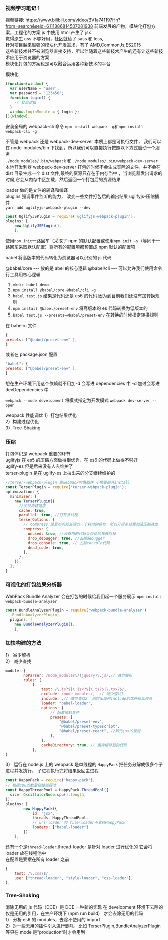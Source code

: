 ### 视频学习笔记 1

视频链接: https://www.bilibili.com/video/BV1a741197Hn?from=search&seid=6111886814507081938
前端发展的产物，模块化打包方案，工程化的方案
js 中使用 html 产生了 jsx  
觉得原生 css 不够好用，社区就给了 sass 和 less,  
针对项目越来越强的模块化开发需求，有了 AMD,CommonJs,ES2015  
这些新技术并不被浏览器直接支持，所以伴随着这些新技术产生的还有让这些新技术应用于浏览器的方案  
模块化打包的方案也是可以融合运用各种新技术的平台

模块化

```js
(function(window) {
  var userName = 'user';
  var passWord = '123456';
  function login() {
    // 登录逻辑
  }
  window.loginModule = { login };
})(window);
```

安装全局的 webpack-cli 命令
`npm install webpack -g`和`npm install webpack-cli -g`

不管是 webpack 还是 webpack-dev-server 本质上都是可执行文件， 我们可以在 node-modules/bin 下找到，所以我们可以直接执行按照以下方式启动一个服务  
`./node_modules/.bin/webpack` 和 `./node_modules/.bin/webpack-dev-server`  
本地开发利器 webpack-dev-server 打包的时候不会生成实际的文件，并不会在 dist 目录生成一个 dist 文件,最终的资源只存在于内存当中
，当浏览器发出请求的时候,它会从内存中区加载，然后返回一个打包后的资源结果

loader 做的是文件的转译和编译  
plugins 强调事件监听的能力， 改变一些文件打包后的输出结果
uglifyjs-压缩插件  
`yarn add uglifyjs-webpack-plugin --dev`

```js
const UglifyJSPlugin = require('uglifyjs-webpack-plugin');
plugins: [
	new UglifyJSPlugin(),
	],
```

使用`npm init`一路回车（采取了 npm 的默认配置或使用`npm init -y`（等同于一路回车采取默认配置）将所有的配置项都预置成 npm 默认的配置项

babel 将高版本的代码转化为浏览器可以识别的 js 代码

@babel/core --- 放的是 abel 的核心逻辑
@babel/cli --- 可以允许我们使用命令行工具用核心逻辑

1. `mkdir babel_demo`
2. `npm install @babel/core @babel/cli -g`
3. `babel test.js` 结果是代码还是 es6 的代码 因为到目前我们还没有加转换规则
4. `npm install @babel/preset-env` 将高版本的 es 代码转换为低版本的
5. `babel test.js --presets=@babel/preset-env` 在转换的时候指定转换规则

在 babelrc 文件

```js
{
presets: ["@babel/preset-env" ],
}
```

或者在 package.json 配置

```js
"babel": {
presets: ["@babel/preset-env" ],
}

```

想在生产环境下用这个依赖就不用加-d 会写进 dependencies 中
-d 加过会写进 devDependencies 中

`webpack --mode development` 将模式指定为开发模式
`webpack dev-server --open`

webpack 性能调优
1）打包结果优化  
2）构建过程优化  
3）Tree-Shaking

### 压缩

打包体积是 webpack 重要的环节  
uglifyjs 在 es5 的压缩方面做得很优秀，在 es6 的代码上做得不够好  
uglify-es 但是后来没有人去维护了  
terser-plugin 是在 uglify-es 上拉出来的分支继续维护的

```js
//terser-webpack-plugin 是webpack内置插件 不需要额外install
const TerserPlugin = require('terser-webpack-plugin');
optimization: {
  minimizer: [
    new TerserPlugin({
      //加快构建速度
      cache: true,
      parallel: true, //打开多线程
      terserOptions: {
        // compress 是发布前处处理的一个耗时的操作，所以开启多线程加速压缩速度
        compress: {
          unused: true, //没有用的代码会自动给我去除掉
          drop_debugger: true, //去除debugger
          drop_console: true, // 去除console代码
          dead_code: true,
        },
      },
    }),
  ];
}
```

### 可视化的打包结果分析器

WebPack Bundle Analyzer 会在打包的时候给我们起一个服务展示
`npm install webpack-bundle-analyzer`

```js
const BundleAnalyzerPlugin = require('webpack-bundle-analyzer')
  .BundleAnalyzerPlugin;
  plugins: [
	new BundleAnalyzerPlugin(),
	],

```

### 加快构建的方法

1） 减少解析  
2） 减少查找

```js
module: {
		noParser: /node_modules\/(jquery)\.js/,// 减少解析
        rules: [
			{
				test: /\.js?$|\.jsx?$|\.ts?$|\.tsx?$/,
				exclude: /node_modules/,  // 减少查找1
				include: ,// 减少查找2  同时出现时include的优先级比较高
				loader: "babel-loader",
				options: {
					// 配置预制套件
					presets: [
						"@babel/preset-env",
						"@babel/preset-typescript",
						"@babel/preset-react", //转化jsx的规则
					],
				},
				cacheDirectory: true, // 缓存编译后的代码
			},
}

```

3） 运行在 node.js 上的 webpack 是单线程的 `HappyPack` 把任务分解成很多个子进程并发执行， 子进程执行完将结果返回主进程

```js
const HappyPack = require('happy-pack');
// 根据cpu的数量创建线程池
const HappyThreadPool = HappyPack.ThreadPool({
  size: OscillatorNode.cpu().length,
});
plugins: [
		new HappyPack({
			id: "jsx",
			threads: HappyThreadPool,
			// url-loader 和 file-loader不支持HappyPack
			loaders: ["babel-loader"]
		})
	],
```

还有一个是`thread-loader`,thread-loader 是针对 loader 进行优化的 它会将 loader 放在线程池中  
在配置是要摆在所有 loader 之前

```js
{
    test: /\.css?$/,
    use: ["thread-loader", "style-loader", "css-loader"],
},

```

### Tree-Shaking

消除无用的 js 代码（DCE）是 DCE 一种新的实现
在 development 环境下去除的仅是无用的引用，在生产环境下 (npm run build） 才会去除无用的代码  
1） 分析 es6 的 modules，去除不使用的 import  
2）对一些无用的插件引入进行删除，比如 TerserPlugin,BundleAnalyzerPlugin 等只在 mode 是”production“时才会用到
